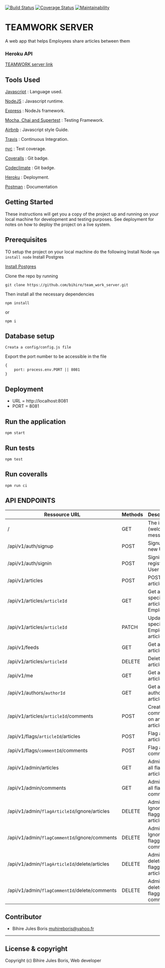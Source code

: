 
[![Build Status](https://travis-ci.org/bihire/team_work_server.svg?branch=develop)](https://travis-ci.org/bihire/team_work_server)     [![Coverage Status](https://coveralls.io/repos/github/bihire/team_work_server/badge.svg?branch=develop)](https://coveralls.io/github/bihire/team_work_server?branch=develop)   [![Maintainability](https://api.codeclimate.com/v1/badges/ec2e4a537c040aa1a01a/maintainability)](https://codeclimate.com/github/bihire/team_work_server/maintainability)

# TEAMWORK SERVER

A web app that helps Employees share articles between them

### Heroku API
[TEAMWORK server link](https://team-work-server.herokuapp.com/)

## Tools Used

[Javascript](https://javascript.info/) : Language used.

[NodeJS](https://nodejs.org/en/) : Javascript runtime.

[Express](http://expressjs.com/) : NodeJs framework.

[Mocha, Chai and Supertest](https://www.youtube.com/watch?v=MLTRHc5dk6s) : Testing Framework.

[Airbnb](https://github.com/airbnb/javascript) : Javascript style Guide.

[Travis](https://travis-ci.org/) : Continuous Integration.

[nyc](https://github.com/istanbuljs/nyc) : Test coverage.

[Coveralls](https://coveralls.io/) : Git badge.

[Codeclimate](https://codeclimate.com/) : Git badge.

[Heroku](https://www.heroku.com/) : Deployment.

[Postman](https://www.getpostman.com/) : Documentation


## Getting Started
These instructions will get you a copy of the project up and running on your local machine for development and testing purposes. See deployment for notes on how to deploy the project on a live system.

## Prerequisites
TO setup the project on your local machine do the following
Install Node
``` npm install node ```
Install Postgres

[Install Postgres](http://www.postgresqltutorial.com/install-postgresql/)

Clone the repo by running

```git clone https://github.com/bihire/team_work_server.git```

Then install all the necessary dependencies

``` 
npm install 
``` 
or 
``` 
npm i 
```

## Database setup

```
Creata a config/config.js file
```

Export the port number to be accessible in the file

```
{
    port: process.env.PORT || 8081
}
```

## Deployment

* URL = http://localhost:8081
* PORT = 8081


## Run the application

```
npm start
```

## Run tests

```
npm test
```

## Run coveralls

```
npm run ci
```

## API ENDPOINTS

| Ressource URL | Methods  | Description  |
| ------- | --- | --- |
| / | GET | The index (welcome message) |
| /api/v1/auth/signup | POST | Signup a new User |
| /api/v1/auth/signin | POST | Signin registered User |
| /api/v1/articles | POST | POST an article |
| /api/v1/articles/`articleId` | GET | Get a specific article for a Employee |
| /api/v1/articles/`articleId` | PATCH | Update a specific Employee's article |
| /api/v1/feeds | GET | Get all the articles |
| /api/v1/articles/`articleId` | DELETE | Delete own article |
| /api/v1/me | GET | Get all own articles |
| /api/v1/authors/`authorId` | GET | Get all author's articles |
| /api/v1/articles/`articleId`/comments | POST | Create a comment on an article |
| /api/v1/flags/`articleId`/articles | POST | Flag an article |
| /api/v1/flags/`commentId`/comments | POST | Flag an comment |
| /api/v1/admin/articles | GET | Admin get all flagged articles |
| /api/v1/admin/comments | GET | Admin get all flagged comments |
| /api/v1/admin/`flagArticleId`/ignore/articles | DELETE | Admin can Ignore a flagged article |
| /api/v1/admin/`flagCommentId`/ignore/comments | DELETE | Admin can Ignore a flagged comments |
| /api/v1/admin/`flagArticleId`/delete/articles | DELETE | Admin can delete a flagged article |
| /api/v1/admin/`flagCommentId`/delete/comments | DELETE | Admin can delete a flagged comments |


## Contributor
- Bihire Jules Boris <muhireboris@yahoo.fr>

---

## License & copyright
Copyright (c) Bihire Jules Boris, Web developer
